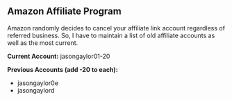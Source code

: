 ## Amazon Affiliate Program

Amazon randomly decides to cancel your affiliate link account regardless of referred business. So, I have to maintain a list of old affiliate accounts as well as the most current.


**Current Account:** jasongaylor01-20

**Previous Accounts (add -20 to each):**
* jasongaylor0e
* jasongaylord